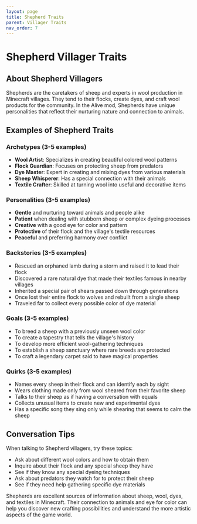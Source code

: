 ```yaml
---
layout: page
title: Shepherd Traits
parent: Villager Traits
nav_order: 7
---
```


# Shepherd Villager Traits

## About Shepherd Villagers

Shepherds are the caretakers of sheep and experts in wool production in Minecraft villages. They tend to their flocks, create dyes, and craft wool products for the community. In the Alive mod, Shepherds have unique personalities that reflect their nurturing nature and connection to animals.

## Examples of Shepherd Traits

### Archetypes (3-5 examples)

- **Wool Artist**: Specializes in creating beautiful colored wool patterns
- **Flock Guardian**: Focuses on protecting sheep from predators
- **Dye Master**: Expert in creating and mixing dyes from various materials
- **Sheep Whisperer**: Has a special connection with their animals
- **Textile Crafter**: Skilled at turning wool into useful and decorative items

### Personalities (3-5 examples)

- **Gentle** and nurturing toward animals and people alike
- **Patient** when dealing with stubborn sheep or complex dyeing processes
- **Creative** with a good eye for color and pattern
- **Protective** of their flock and the village's textile resources
- **Peaceful** and preferring harmony over conflict

### Backstories (3-5 examples)

- Rescued an orphaned lamb during a storm and raised it to lead their flock
- Discovered a rare natural dye that made their textiles famous in nearby villages
- Inherited a special pair of shears passed down through generations
- Once lost their entire flock to wolves and rebuilt from a single sheep
- Traveled far to collect every possible color of dye material

### Goals (3-5 examples)

- To breed a sheep with a previously unseen wool color
- To create a tapestry that tells the village's history
- To develop more efficient wool-gathering techniques
- To establish a sheep sanctuary where rare breeds are protected
- To craft a legendary carpet said to have magical properties

### Quirks (3-5 examples)

- Names every sheep in their flock and can identify each by sight
- Wears clothing made only from wool sheared from their favorite sheep
- Talks to their sheep as if having a conversation with equals
- Collects unusual items to create new and experimental dyes
- Has a specific song they sing only while shearing that seems to calm the sheep

## Conversation Tips

When talking to Shepherd villagers, try these topics:

- Ask about different wool colors and how to obtain them
- Inquire about their flock and any special sheep they have
- See if they know any special dyeing techniques
- Ask about predators they watch for to protect their sheep
- See if they need help gathering specific dye materials

Shepherds are excellent sources of information about sheep, wool, dyes, and textiles in Minecraft. Their connection to animals and eye for color can help you discover new crafting possibilities and understand the more artistic aspects of the game world.
